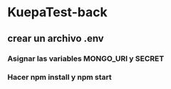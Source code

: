 ﻿# KuepaTest-back
## crear un archivo .env
### Asignar las variables MONGO_URI y SECRET
### Hacer npm install y npm start
